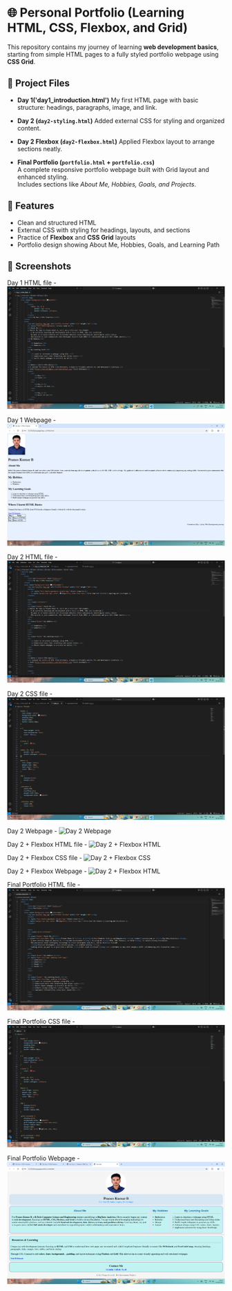# 🌐 Personal Portfolio (Learning HTML, CSS, Flexbox, and Grid)
This repository contains my journey of learning **web development basics**, starting from simple HTML pages to a fully styled portfolio webpage using **CSS Grid**.  

## 📂 Project Files

- **Day 1('day1_introduction.html')**
  My first HTML page with basic structure: headings, paragraphs, image, and link.  

- **Day 2 (`day2-styling.html`)**
  Added external CSS for styling and organized content.  

- **Day 2 Flexbox (`day2-flexbox.html`)**
  Applied Flexbox layout to arrange sections neatly.  

- **Final Portfolio (`portfolio.html` + `portfolio.css`)**  
  A complete responsive portfolio webpage built with Grid layout and enhanced styling.  
  Includes sections like *About Me, Hobbies, Goals, and Projects*.  


## 🎯 Features
- Clean and structured HTML  
- External CSS with styling for headings, layouts, and sections  
- Practice of **Flexbox** and **CSS Grid** layouts  
- Portfolio design showing About Me, Hobbies, Goals, and Learning Path  


## 📸 Screenshots

Day 1 HTML file - ![Day 1 HTML](Day%201%20-%20HTML.png)

Day 1 Webpage - ![Day 1 Webpage](Day%201%20-%20Web%20Page.png)

Day 2 HTML file - ![Day 2 HTML](Day%202%20-%20HTML.png)

Day 2 CSS file - ![Day 2 CSS](Day%202%20-%20CSS%20Style%20Sheet.png)

Day 2 Webpage - ![Day 2 Webpage](image/Day%202%20-%20Web%20Page.png)

Day 2 + Flexbox HTML file - ![Day 2 + Flexbox HTML](Day%202%20+%20Flexbox%20-%20HTML.png)

Day 2 + Flexbox CSS file - ![Day 2 + Flexbox CSS](Day%202%20+%20Flexbox%20-%20CSS%20Stylesheet.png)

Day 2 + Flexbox Webpage - ![Day 2 + Flexbox HTML](Day%202%20+%20Flexbox%20-%20(Web%20Page).png)

Final Portfolio HTML file - ![Final Portfolio HTML](Final%20Portfolio%20-%20HTML.png)

Final Portfolio CSS file - ![Final Portfolio HTML](Final%20Portfolio%20-%20CSS%20Stylesheet.png)

Final Portfolio Webpage - ![Final Portfolio HTML](Final%20Portfolio%20-%20Web%20Page.png)




